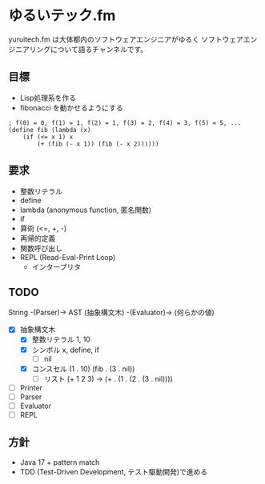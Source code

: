 # ゆるいテック.fm

yuruitech.fm は大体都内のソフトウェアエンジニアがゆるく
ソフトウェアエンジニアリングについて語るチャンネルです。

## 目標
* Lisp処理系を作る
* fibonacci を動かせるようにする

```
; f(0) = 0, f(1) = 1, f(2) = 1, f(3) = 2, f(4) = 3, f(5) = 5, ...
(define fib (lambda (x)
    (if (<= x 1) x
        (+ (fib (- x 1)) (fib (- x 2))))))
```

## 要求
* 整数リテラル
* define
* lambda (anonymous function, 匿名関数)
* if
* 算術 (<=, +, -)
* 再帰的定義
* 関数呼び出し
* REPL (Read-Eval-Print Loop)
  - インタープリタ

## TODO
String -(Parser)-> AST (抽象構文木) -(Evaluator)-> (何らかの値)

* [x] 抽象構文木
  * [x] 整数リテラル 1, 10
  * [x] シンボル x, define, if
    * [ ] nil
  * [x] コンスセル (1 . 10) (fib . (3 . nil)) 
    * [ ] リスト (+ 1 2 3) -> (+ . (1 . (2 . (3 . nil))))
* [ ] Printer
* [ ] Parser
* [ ] Evaluator
* [ ] REPL

## 方針
* Java 17 + pattern match
* TDD (Test-Driven Development, テスト駆動開発)で進める
